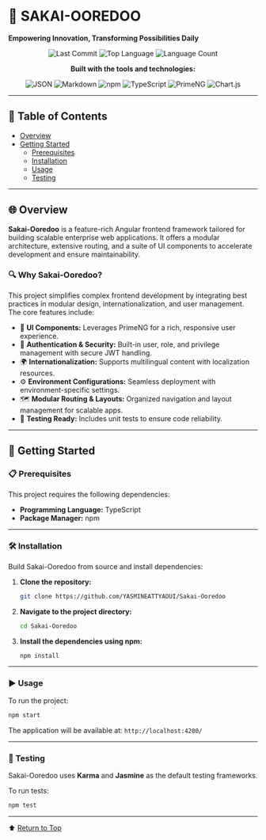 # 🌟 SAKAI-OOREDOO
**Empowering Innovation, Transforming Possibilities Daily**

<div align="center">

![Last Commit](https://img.shields.io/github/last-commit/YASMINEATTYAOUI/Sakai-Ooredoo?style=flat&logo=git&logoColor=white&color=0080ff)
![Top Language](https://img.shields.io/github/languages/top/YASMINEATTYAOUI/Sakai-Ooredoo?style=flat&color=0080ff)
![Language Count](https://img.shields.io/github/languages/count/YASMINEATTYAOUI/Sakai-Ooredoo?style=flat&color=0080ff)

**Built with the tools and technologies:**

![JSON](https://img.shields.io/badge/JSON-000000.svg?style=flat&logo=JSON&logoColor=white)
![Markdown](https://img.shields.io/badge/Markdown-000000.svg?style=flat&logo=Markdown&logoColor=white)
![npm](https://img.shields.io/badge/npm-CB3837.svg?style=flat&logo=npm&logoColor=white)
![TypeScript](https://img.shields.io/badge/TypeScript-3178C6.svg?style=flat&logo=TypeScript&logoColor=white)
![PrimeNG](https://img.shields.io/badge/PrimeNG-DD0031.svg?style=flat&logo=PrimeNG&logoColor=white)
![Chart.js](https://img.shields.io/badge/Chart.js-FF6384.svg?style=flat&logo=chartdotjs&logoColor=white)

</div>

---

## 📑 Table of Contents
- [Overview](#overview)
- [Getting Started](#getting-started)
  - [Prerequisites](#prerequisites)
  - [Installation](#installation)
  - [Usage](#usage)
  - [Testing](#testing)

---

## 🌐 Overview

**Sakai-Ooredoo** is a feature-rich Angular frontend framework tailored for building scalable enterprise web applications. It offers a modular architecture, extensive routing, and a suite of UI components to accelerate development and ensure maintainability.

### 🔍 Why Sakai-Ooredoo?

This project simplifies complex frontend development by integrating best practices in modular design, internationalization, and user management. The core features include:

- 🎨 **UI Components:** Leverages PrimeNG for a rich, responsive user experience.
- 🔐 **Authentication & Security:** Built-in user, role, and privilege management with secure JWT handling.
- 🌍 **Internationalization:** Supports multilingual content with localization resources.
- ⚙️ **Environment Configurations:** Seamless deployment with environment-specific settings.
- 🗺️ **Modular Routing & Layouts:** Organized navigation and layout management for scalable apps.
- 🧪 **Testing Ready:** Includes unit tests to ensure code reliability.

---

## 🚀 Getting Started

### 📋 Prerequisites

This project requires the following dependencies:
- **Programming Language:** TypeScript
- **Package Manager:** npm

---

### 🛠 Installation

Build Sakai-Ooredoo from source and install dependencies:

1. **Clone the repository:**
    ```sh
    git clone https://github.com/YASMINEATTYAOUI/Sakai-Ooredoo
    ```

2. **Navigate to the project directory:**
    ```sh
    cd Sakai-Ooredoo
    ```

3. **Install the dependencies using npm:**
    ```sh
    npm install
    ```

---

### ▶️ Usage

To run the project:

```sh
npm start
```

The application will be available at: `http://localhost:4200/`

---

### 🧪 Testing

Sakai-Ooredoo uses **Karma** and **Jasmine** as the default testing frameworks.

To run tests:

```sh
npm test
```

---

⬆ [Return to Top](#sakai-ooredoo)
